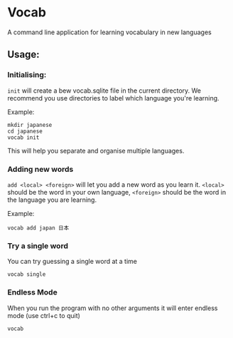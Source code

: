# Vocab

A command line application for learning vocabulary in new languages

## Usage:

### Initialising:

`init` will create a bew vocab.sqlite file in the current directory. We recommend you use
directories to label which language you're learning.

Example:

```shell
mkdir japanese
cd japanese
vocab init
```

This will help you separate and organise multiple languages.

### Adding new words

`add <local> <foreign>` will let you add a new word as you learn it. `<local>` should be the
word in your own language, `<foreign>` should be the word in the language you are learning.

Example:

```shell
vocab add japan 日本
```

### Try a single word

You can try guessing a single word at a time

```shell
vocab single
```

### Endless Mode

When you run the program with no other arguments it will enter endless mode (use ctrl+c to quit)

```shell
vocab
```
